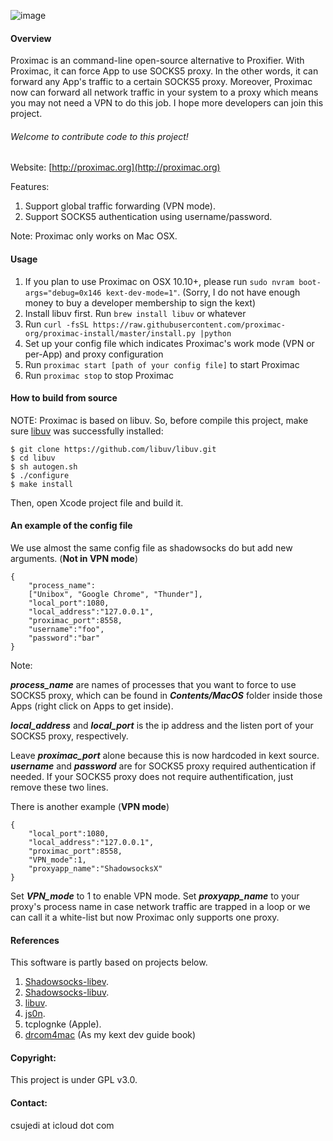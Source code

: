 ![image](https://raw.githubusercontent.com/csujedihy/proximac/master/img/proximac-logo.png)

#### Overview

Proximac is an command-line open-source alternative to Proxifier. With Proximac, it can force App to use SOCKS5 proxy. In the other words, it can forward any App's traffic to a certain SOCKS5 proxy. Moreover, Proximac now can forward all network traffic in your system to a proxy which means you may not need a VPN to do this job. I hope more developers can join this project.

###### Welcome to contribute code to this project! 

Website: [http://proximac.org](http://proximac.org)

Features:

1. Support global traffic forwarding (VPN mode).
2. Support SOCKS5 authentication using username/password.

Note: Proximac only works on Mac OSX.

#### Usage 
1. If you plan to use Proximac on OSX 10.10+, please run ```sudo nvram boot-args="debug=0x146 kext-dev-mode=1"```. (Sorry, I do not have enough money to buy a developer membership to sign the kext)
1. Install libuv first. Run ```brew install libuv``` or whatever
2. Run ```curl -fsSL https://raw.githubusercontent.com/proximac-org/proximac-install/master/install.py |python ```
3. Set up your config file which indicates Proximac's work mode (VPN or per-App) and proxy configuration
4. Run ```proximac start [path of your config file]``` to start Proximac
5. Run ```proximac stop``` to stop Proximac

#### How to build from source
NOTE: Proximac is based on libuv. So, before compile this project, make sure [libuv](https://github.com/libuv/libuv) was successfully installed:

	$ git clone https://github.com/libuv/libuv.git
	$ cd libuv
	$ sh autogen.sh
	$ ./configure
	$ make install

Then, open Xcode project file and build it.



#### An example of the config file
We use almost the same config file as shadowsocks do but add new arguments. (**Not in VPN mode**)

```
{
    "process_name":
    ["Unibox", "Google Chrome", "Thunder"], 
    "local_port":1080,
    "local_address":"127.0.0.1",
    "proximac_port":8558,
    "username":"foo",
    "password":"bar"
}
```
Note: 

***process_name*** are names of processes that you want to force to use SOCKS5 proxy, which can be found in ***Contents/MacOS*** folder inside those Apps (right click on Apps to get inside).

***local_address*** and ***local_port*** is the ip address and the listen port of your SOCKS5 proxy, respectively. 

Leave ***proximac_port*** alone because this is now hardcoded in kext source. ***username*** and ***password*** are for SOCKS5 proxy required authentication if needed. If your SOCKS5 proxy does not require authentification, just remove these two lines.

There is another example (**VPN mode**)

```
{
    "local_port":1080,
    "local_address":"127.0.0.1",
    "proximac_port":8558,
    "VPN_mode":1,
    "proxyapp_name":"ShadowsocksX"
}
```
Set ***VPN_mode*** to 1 to enable VPN mode. 
Set ***proxyapp_name*** to your proxy's process name in case network traffic are trapped in a loop or we can call it a white-list but now Proximac only supports one proxy.

#### References
This software is partly based on projects below.

1. [Shadowsocks-libev](https://github.com/shadowsocks/shadowsocks-libev).
2. [Shadowsocks-libuv](https://github.com/dndx/shadowsocks-libuv).
3. [libuv](https://github.com/libuv/libuv).
4. [js0n](https://github.com/quartzjer/js0n).
5. tcplognke (Apple).
6. [drcom4mac](https://code.google.com/p/drcom4mac/) (As my kext dev guide book)

#### Copyright:
This project is under GPL v3.0.


#### Contact:
csujedi at icloud dot com
